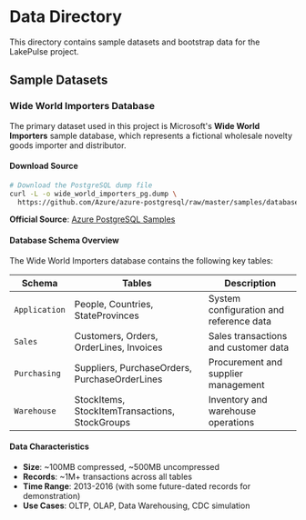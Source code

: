 # Data Directory

This directory contains sample datasets and bootstrap data for the LakePulse project.

## Sample Datasets

### Wide World Importers Database

The primary dataset used in this project is Microsoft's **Wide World Importers** sample database, which represents a fictional wholesale novelty goods importer and distributor.

#### Download Source
```bash
# Download the PostgreSQL dump file
curl -L -o wide_world_importers_pg.dump \
  https://github.com/Azure/azure-postgresql/raw/master/samples/databases/wide-world-importers/wide_world_importers_pg.dump
```

**Official Source**: [Azure PostgreSQL Samples](https://github.com/Azure/azure-postgresql/blob/master/samples/databases/wide-world-importers/wide_world_importers_pg.dump)

#### Database Schema Overview

The Wide World Importers database contains the following key tables:

| Schema | Tables | Description |
|--------|---------|-------------|
| `Application` | People, Countries, StateProvinces | System configuration and reference data |
| `Sales` | Customers, Orders, OrderLines, Invoices | Sales transactions and customer data |
| `Purchasing` | Suppliers, PurchaseOrders, PurchaseOrderLines | Procurement and supplier management |
| `Warehouse` | StockItems, StockItemTransactions, StockGroups | Inventory and warehouse operations |

#### Data Characteristics

- **Size**: ~100MB compressed, ~500MB uncompressed
- **Records**: ~1M+ transactions across all tables
- **Time Range**: 2013-2016 (with some future-dated records for demonstration)
- **Use Cases**: OLTP, OLAP, Data Warehousing, CDC simulation